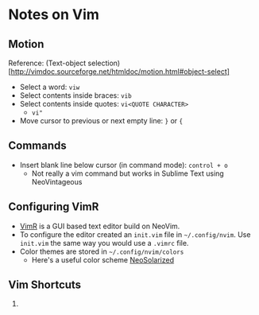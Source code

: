# Notes on Vim

## Motion
Reference: (Text-object selection)[http://vimdoc.sourceforge.net/htmldoc/motion.html#object-select]
* Select a word: `viw`
* Select contents inside braces: `vib`
* Select contents inside quotes: `vi<QUOTE CHARACTER>`
    * `vi"`
* Move cursor to previous or next empty line: `}` or `{`

## Commands
* Insert blank line below cursor (in command mode): `control + o`
    * Not really a vim command but works in Sublime Text using NeoVintageous

## Configuring VimR
* [VimR](http://vimr.org) is a GUI based text editor build on NeoVim.
* To configure the editor created an `init.vim` file in `~/.config/nvim`. Use `init.vim` the same way you would use a `.vimrc` file.
* Color themes are stored in `~/.config/nvim/colors`
	* Here's a useful color scheme [NeoSolarized](https://github.com/icymind/NeoSolarized)

## Vim Shortcuts
1. 